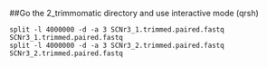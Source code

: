 ##Go the 2_trimmomatic directory and use interactive mode (qrsh)
```
split -l 4000000 -d -a 3 SCNr3_1.trimmed.paired.fastq SCNr3_1.trimmed.paired.fastq
split -l 4000000 -d -a 3 SCNr3_2.trimmed.paired.fastq SCNr3_2.trimmed.paired.fastq
```
